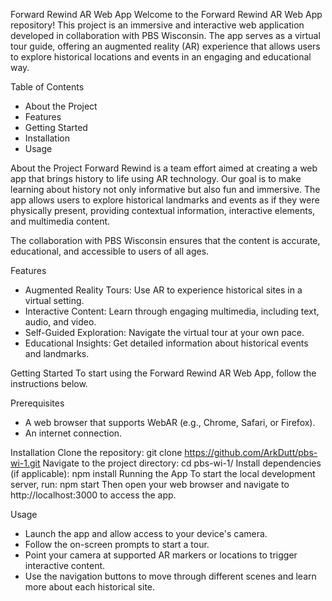 Forward Rewind AR Web App
Welcome to the Forward Rewind AR Web App repository! This project is an immersive and interactive web application developed in collaboration with PBS Wisconsin. The app serves as a virtual tour guide, offering an augmented reality (AR) experience that allows users to explore historical locations and events in an engaging and educational way.

Table of Contents
- About the Project
- Features
- Getting Started
- Installation
- Usage

About the Project
Forward Rewind is a team effort aimed at creating a web app that brings history to life using AR technology. Our goal is to make learning about history not only informative but also fun and immersive. The app allows users to explore historical landmarks and events as if they were physically present, providing contextual information, interactive elements, and multimedia content.

The collaboration with PBS Wisconsin ensures that the content is accurate, educational, and accessible to users of all ages.

Features
- Augmented Reality Tours: Use AR to experience historical sites in a virtual setting.
- Interactive Content: Learn through engaging multimedia, including text, audio, and video.
- Self-Guided Exploration: Navigate the virtual tour at your own pace.
- Educational Insights: Get detailed information about historical events and landmarks.

Getting Started
To start using the Forward Rewind AR Web App, follow the instructions below.

Prerequisites
- A web browser that supports WebAR (e.g., Chrome, Safari, or Firefox).
- An internet connection.

Installation
Clone the repository:
git clone https://github.com/ArkDutt/pbs-wi-1.git
Navigate to the project directory:
cd pbs-wi-1/
Install dependencies (if applicable):
npm install
Running the App
To start the local development server, run:
npm start
Then open your web browser and navigate to http://localhost:3000 to access the app.

Usage
- Launch the app and allow access to your device's camera.
- Follow the on-screen prompts to start a tour.
- Point your camera at supported AR markers or locations to trigger interactive content.
- Use the navigation buttons to move through different scenes and learn more about each historical site.
